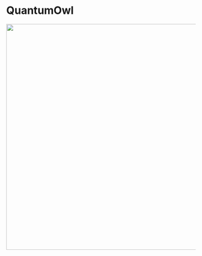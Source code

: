 # QuantumOwl

<img src="https://drive.google.com/file/d/1Zjx8Q-gtubMesa46S2OmInp-rXDLKDXU/view?usp=sharing" width=600>
